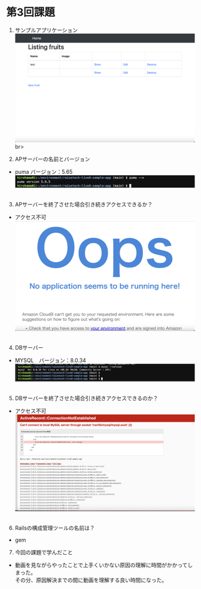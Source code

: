 # 第3回課題<br>

1. サンプルアプリケーション<br>
![サンプルアプリケーション](lecture03/a.png)br><br>

2. APサーバーの名前とバージョン<br>
- puma バージョン：5.65<br>
![APサーバー](lecture3/b.png)<br><br>

3. APサーバーを終了させた場合引き続きアクセスできるか？<br>
- アクセス不可<br>
![サーバー停止](lecture3/c.png)<br><br>

4. DBサーバー<br>
- MYSQL　バージョン：8.0.34<br>
![mysqlバージョン](lecture3/d.png)<br><br>

5. DBサーバーを終了させた場合引き続きアクセスできるのか？<br>
- アクセス不可<br>
![mysqlサーバー停止](lecture3/e.png)<br><br>

6. Railsの構成管理ツールの名前は？<br>
- gem<br>

7. 今回の課題で学んだこと<br>
- 動画を見ながらやったことで上手くいかない原因の理解に時間がかかってしまった。<br>その分、原因解決までの間に動画を理解する良い時間になった。